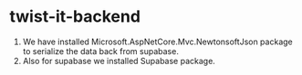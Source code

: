 # twist-it-backend

1. We have installed Microsoft.AspNetCore.Mvc.NewtonsoftJson package to serialize the data back from supabase.
2. Also for supabase we installed Supabase package. 